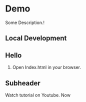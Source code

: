 # Demo

Some Description.!

## Local Development
## Hello

1. Open Index.html in your browser.

## Subheader

Watch tutorial on Youtube.
Now
